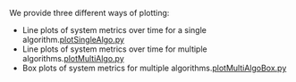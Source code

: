 We provide three different ways of plotting:
* Line plots of system metrics over time for a single algorithm.[plotSingleAlgo.py](./plotFigs/plotSingleAlgo.py)
* Line plots of system metrics over time for multiple algorithms.[plotMultiAlgo.py](./plotFigs/plotMultiAlgo.py)
* Box plots of system metrics for multiple algorithms.[plotMultiAlgoBox.py](./plotFigs/plotMultiAlgoBox.py)